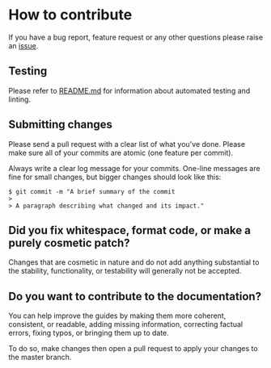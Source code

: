 # How to contribute

If you have a bug report, feature request or any other questions please raise an [issue](https://github.com/CommittedTeam/CommitCanvas/issues).

## Testing

Please refer to [README.md](README.md) for information about automated testing and linting.

## Submitting changes

Please send a pull request with a clear list of what you've done. Please make sure all of your commits are atomic (one feature per commit).

Always write a clear log message for your commits. One-line messages are fine for small changes, but bigger changes should look like this:

    $ git commit -m "A brief summary of the commit
    >
    > A paragraph describing what changed and its impact."

## Did you fix whitespace, format code, or make a purely cosmetic patch?

Changes that are cosmetic in nature and do not add anything substantial to the stability, functionality, or testability will generally not be accepted.

## Do you want to contribute to the documentation?

You can help improve the guides by making them more coherent, consistent, or readable, adding missing information, correcting factual errors, fixing typos, or bringing them up to date.

To do so, make changes then open a pull request to apply your changes to the master branch.